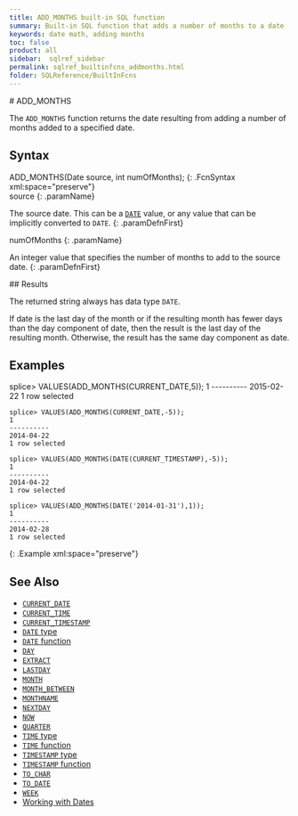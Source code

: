 ```yaml
---
title: ADD_MONTHS built-in SQL function
summary: Built-in SQL function that adds a number of months to a date
keywords: date math, adding months
toc: false
product: all
sidebar:  sqlref_sidebar
permalink: sqlref_builtinfcns_addmonths.html
folder: SQLReference/BuiltInFcns
---
```

<section>
<div class="TopicContent" data-swiftype-index="true" markdown="1">
# ADD_MONTHS

The `ADD_MONTHS` function returns the date resulting from adding a
number of months added to a specified date.

## Syntax

<div class="fcnWrapperWide" markdown="1">
    ADD_MONTHS(Date source, int numOfMonths);
{: .FcnSyntax xml:space="preserve"}

</div>
<div class="paramList" markdown="1">
source
{: .paramName}

The source date. This can be a [`DATE`](sqlref_datetypes_date.html) value, or any value that can be
implicitly converted to `DATE`.
{: .paramDefnFirst}

numOfMonths
{: .paramName}

An integer value that specifies the number of months to add to the
source date.
{: .paramDefnFirst}

</div>
## Results

The returned string always has data type `DATE`.

If date is the last day of the month or if the resulting month has fewer
days than the day component of date, then the result is the last day of
the resulting month. Otherwise, the result has the same day component as
date.

## Examples

<div class="preWrapperWide" markdown="1">
    splice> VALUES(ADD_MONTHS(CURRENT_DATE,5));
    1
    ----------
    2015-02-22
    1 row selected

    splice> VALUES(ADD_MONTHS(CURRENT_DATE,-5));
    1
    ----------
    2014-04-22
    1 row selected

    splice> VALUES(ADD_MONTHS(DATE(CURRENT_TIMESTAMP),-5));
    1
    ----------
    2014-04-22
    1 row selected

    splice> VALUES(ADD_MONTHS(DATE('2014-01-31'),1));
    1
    ----------
    2014-02-28
    1 row selected
{: .Example xml:space="preserve"}

</div>

## See Also

* [`CURRENT_DATE`](sqlref_builtinfcns_currentdate.html)
* [`CURRENT_TIME`](sqlref_builtinfcns_currenttime.html)
* [`CURRENT_TIMESTAMP`](sqlref_builtinfcns_currenttimestamp.html)
* [`DATE` type](sqlref_datatypes_date.html)
* [`DATE` function](sqlref_builtinfcns_date.html) 
* [`DAY`](sqlref_builtinfcns_day.html) 
* [`EXTRACT`](sqlref_builtinfcns_extract.html) 
* [`LASTDAY`](sqlref_builtinfcns_day.html) 
* [`MONTH`](sqlref_builtinfcns_month.html)
* [`MONTH_BETWEEN`](sqlref_builtinfcns_monthbetween.html)
* [`MONTHNAME`](sqlref_builtinfcns_monthname.html) 
* [`NEXTDAY`](sqlref_builtinfcns_day.html) 
* [`NOW`](sqlref_builtinfcns_now.html)
* [`QUARTER`](sqlref_builtinfcns_quarter.html)
* [`TIME` type](sqlref_datatypes_time.html)
* [`TIME` function](sqlref_datatypes_time.html)
* [`TIMESTAMP` type](sqlref_datatypes_timestamp.html) 
* [`TIMESTAMP` function](sqlref_builtinfcns_timestamp.html) 
* [`TO_CHAR`](sqlref_builtinfcns_char.html) 
* [`TO_DATE`](sqlref_builtinfcns_date.html)
* [`WEEK`](sqlref_builtinfcns_week.html)
* [Working with Dates](developers_fundamentals_dates.html)

</div>
</section>
